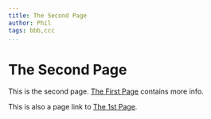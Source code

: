 ```yaml
---
title: The Second Page
author: Phil
tags: bbb,ccc
...
```


# The Second Page

This is the second page. [The First Page](the_first_page.html) contains more info.

This is also a page link to [The 1st Page](the_first_page.html).
